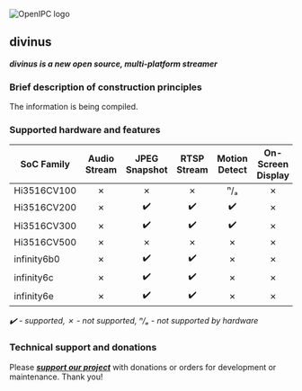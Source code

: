 ![OpenIPC logo][logo]

## divinus
**_divinus is a new open source, multi-platform streamer_**

### Brief description of construction principles

The information is being compiled.


### Supported hardware and features

| SoC Family  | Audio Stream | JPEG Snapshot | RTSP Stream | Motion Detect | On-Screen Display |
|-------------|:------------:|:-------------:|:-----------:|:-------------:|:-----------------:|
| Hi3516CV100 | ✗            | ✗             | ✗           | ⁿ/ₐ           | ✗                 |
| Hi3516CV200 | ✗            | ✔️             | ✔️           | ✔️             | ✗                 |
| Hi3516CV300 | ✗            | ✔️             | ✔️           | ✔️             | ✗                 |
| Hi3516CV500 | ✗            | ✗             | ✗           | ✗             | ✗                 |
| infinity6b0 | ✗            | ✔️             | ✔️           | ✗             | ✗                 |
| infinity6c  | ✗            | ✔️             | ✔️           | ✗             | ✗                 |
| infinity6e  | ✗            | ✔️             | ✔️           | ✗             | ✗                 |

_✔️ - supported, ✗ - not supported, ⁿ/ₐ - not supported by hardware_


### Technical support and donations

Please **_[support our project](https://openipc.org/support-open-source)_** with donations or orders for development or maintenance. Thank you!


[logo]: https://openipc.org/assets/openipc-logo-black.svg
